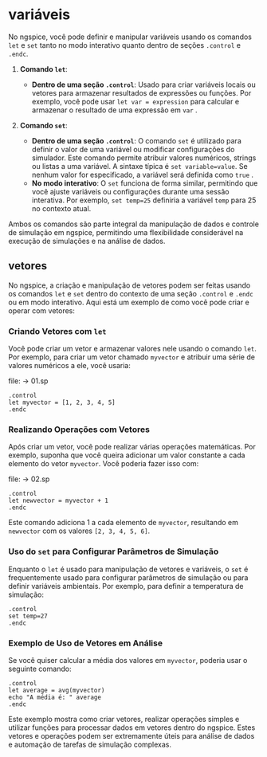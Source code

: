 # variáveis

No ngspice, você pode definir e manipular variáveis usando
os comandos `let` e `set` tanto no modo interativo quanto
dentro de seções `.control` e `.endc`.

1. **Comando `let`**:

   - **Dentro de uma seção `.control`**: Usado para criar
     variáveis locais ou vetores para armazenar resultados
     de expressões ou funções. Por exemplo, você pode usar
     `let var = expression` para calcular e armazenar o resultado
     de uma expressão em `var` .

2. **Comando `set`**:
   - **Dentro de uma seção `.control`**: O comando `set` é
     utilizado para definir o valor de uma variável ou modificar
     configurações do simulador. Este comando permite atribuir
     valores numéricos, strings ou listas a uma variável. A
     sintaxe típica é `set variable=value`. Se nenhum valor
     for especificado, a variável será definida como `true` .
   - **No modo interativo**: O `set` funciona de forma similar,
     permitindo que você ajuste variáveis ou configurações
     durante uma sessão interativa. Por exemplo, `set temp=25`
     definiria a variável `temp` para 25 no contexto atual.

Ambos os comandos são parte integral da manipulação de
dados e controle de simulação em ngspice, permitindo uma
flexibilidade considerável na execução de simulações e
na análise de dados.

## vetores

No ngspice, a criação e manipulação de vetores podem ser
feitas usando os comandos `let` e `set` dentro do contexto de
uma seção `.control` e `.endc` ou em modo interativo. Aqui
está um exemplo de como você pode criar e operar com vetores:

### Criando Vetores com `let`

Você pode criar um vetor e armazenar valores nele usando
o comando `let`. Por exemplo, para criar um vetor chamado
`myvector` e atribuir uma série de valores numéricos a ele,
você usaria:

file: -> 01.sp

```ngspice
.control
let myvector = [1, 2, 3, 4, 5]
.endc
```

### Realizando Operações com Vetores

Após criar um vetor, você pode realizar várias operações
matemáticas. Por exemplo, suponha que você queira adicionar
um valor constante a cada elemento do vetor `myvector`. Você
poderia fazer isso com:

file: -> 02.sp

```ngspice
.control
let newvector = myvector + 1
.endc
```

Este comando adiciona 1 a cada elemento de `myvector`, resultando em `newvector` com os valores `[2, 3, 4, 5, 6]`.

### Uso do `set` para Configurar Parâmetros de Simulação

Enquanto o `let` é usado para manipulação de vetores e
variáveis, o `set` é frequentemente usado para configurar
parâmetros de simulação ou para definir variáveis
ambientais. Por exemplo, para definir a temperatura de
simulação:

```ngspice
.control
set temp=27
.endc
```

### Exemplo de Uso de Vetores em Análise

Se você quiser calcular a média dos valores em `myvector`,
poderia usar o seguinte comando:

```ngspice
.control
let average = avg(myvector)
echo "A média é: " average
.endc
```

Este exemplo mostra como criar vetores, realizar operações
simples e utilizar funções para processar dados em vetores
dentro do ngspice. Estes vetores e operações podem ser
extremamente úteis para análise de dados e automação de
tarefas de simulação complexas.
